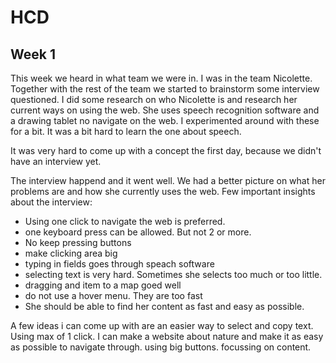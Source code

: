 # HCD

## Week 1
This week we heard in what team we were in. I was in the team Nicolette. Together with the rest of the team we started to brainstorm some interview questioned. I did some research on who Nicolette is and research her current ways on using the web. She uses speech recognition software and a drawing tablet no navigate on the web. I experimented around with these for a bit. It was a bit hard to learn the one about speech.

It was very hard to come up with a concept the first day, because we didn't have an interview yet. 

The interview happend and it went well. We had a better picture on what her problems are and how she currently uses the web. Few important insights about the interview:
- Using one click to navigate the web is preferred.
- one keyboard press can be allowed. But not 2 or more.
- No keep pressing buttons
- make clicking area big
- typing in fields goes through speach software
- selecting text is very hard. Sometimes she selects too much or too little.
- dragging and item to a map goed well
- do not use a hover menu. They are too fast
- She should be able to find her content as fast and easy as possible. 

A few ideas i can come up with are an easier way to select and copy text. Using max of 1 click. I can make a website about nature and make it as easy as possible to navigate through. using big buttons. focussing on content.
